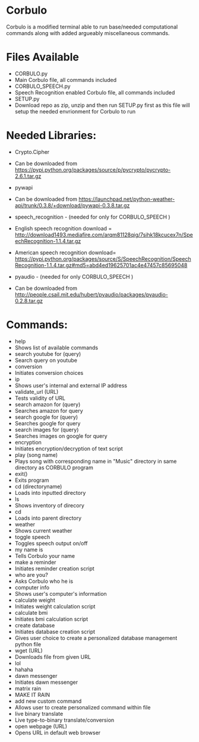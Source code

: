 # Corbulo
Corbulo is a modified terminal able to run base/needed computational commands along with added argueably miscellaneous commands.

# Files Available
- CORBULO.py
 - Main Corbulo file, all commands included
- CORBULO_SPEECH.py
 - Speech Recognition enabled Corbulo file, all commands included
- SETUP.py
 - Download repo as zip, unzip and then run SETUP.py first as this file will setup the needed envrionment for Corbulo to run


# Needed Libraries: 
- Crypto.Cipher

 - Can be downloaded from https://pypi.python.org/packages/source/p/pycrypto/pycrypto-2.6.1.tar.gz
- pywapi

 - Can be downloaded from https://launchpad.net/python-weather-api/trunk/0.3.8/+download/pywapi-0.3.8.tar.gz
- speech_recognition - (needed for only for CORBULO_SPEECH )

 - English speech recognition download = http://download1493.mediafire.com/arqm81128qig/7sihk18kcucex7n/SpeechRecognition-1.1.4.tar.gz

 - American speech recognition download= https://pypi.python.org/packages/source/S/SpeechRecognition/SpeechRecognition-1.1.4.tar.gz#md5=abd4ed19625701ac4e47457c85695048
- pyaudio - (needed for only CORBULO_SPEECH )

 - Can be downloaded from http://people.csail.mit.edu/hubert/pyaudio/packages/pyaudio-0.2.8.tar.gz

# Commands:
- help
 - Shows list of available commands
- search youtube for (query)
 - Search query on youtube
- conversion
 - Initiates conversion choices
- ip
 - Shows user's internal and external IP address
- validate_url (URL)
 - Tests validity of URL
- search amazon for (query)
 - Searches amazon for query
- search google for (query)
 - Searches google for query
- search images for (query)
 - Searches images on google for query
- encryption
 - Initiates encryption/decryption of text script
- play (song name)
 - Plays song with corresponding name in "Music" directory in same directory as CORBULO program
- exit()
 - Exits program
- cd (directoryname) 
 - Loads into inputted directory
- ls
 - Shows inventory of direcory
- cd
 - Loads into parent directory
- weather
 - Shows current weather
- toggle speech
 - Toggles speech output on/off
- my name is <your name>
 - Tells Corbulo your name
- make a reminder
 - Initiates reminder creation script
- who are you?
 - Asks Corbulo who he is
- computer info
 - Shows user's computer's information
- calculate weight
 - Initiates weight calculation script
- calculate bmi
 - Initiates bmi calculation script
- create database
 - Initiates database creation script
  - Gives user choice to create a personalized database management python file
- wget (URL)
 - Downloads file from given URL
- lol
 - hahaha
- dawn messenger
 - Initiates dawn messenger
- matrix rain
 - MAKE IT RAIN
- add new custom command
 - Allows user to create personalized command within file
- live binary translate
 - Live type-to-binary translate/conversion
- open webpage (URL)
 - Opens URL in default web browser
